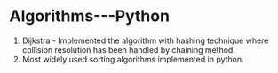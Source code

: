 # Algorithms---Python

1. Dijkstra - Implemented the algorithm with hashing technique where collision resolution has been handled by chaining method.
2. Most widely used sorting algorithms implemented in python.
